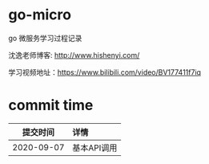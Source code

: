 # go-micro

go 微服务学习过程记录

沈逸老师博客: http://www.hishenyi.com/

学习视频地址：https://www.bilibili.com/video/BV177411f7iq 


# commit time

|提交时间|详情|
|:-:|:-|
|2020-09-07|基本API调用|
